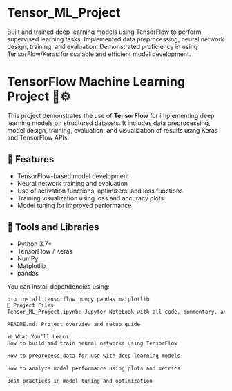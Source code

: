 # Tensor_ML_Project
Built and trained deep learning models using TensorFlow to perform supervised learning tasks. Implemented data preprocessing, neural network design, training, and evaluation. Demonstrated proficiency in using TensorFlow/Keras for scalable and efficient model development.

# TensorFlow Machine Learning Project 🧠⚙️

This project demonstrates the use of **TensorFlow** for implementing deep learning models on structured datasets. It includes data preprocessing, model design, training, evaluation, and visualization of results using Keras and TensorFlow APIs.

## 🚀 Features

- TensorFlow-based model development
- Neural network training and evaluation
- Use of activation functions, optimizers, and loss functions
- Training visualization using loss and accuracy plots
- Model tuning for improved performance

## 🧱 Tools and Libraries

- Python 3.7+
- TensorFlow / Keras
- NumPy
- Matplotlib
- pandas

You can install dependencies using:

```bash
pip install tensorflow numpy pandas matplotlib
📁 Project Files
Tensor_ML_Project.ipynb: Jupyter Notebook with all code, commentary, and output

README.md: Project overview and setup guide

📊 What You’ll Learn
How to build and train neural networks using TensorFlow

How to preprocess data for use with deep learning models

How to analyze model performance using plots and metrics

Best practices in model tuning and optimization
